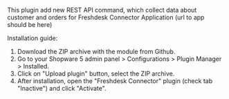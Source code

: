This plugin add new REST API command, which collect data about customer and orders for Freshdesk Connector Application 
(url to app should be here)

Installation guide:

1) Download the ZIP archive with the module from Github. 
2) Go to your Shopware 5 admin panel > Configurations > Plugin Manager > Installed. 
3) Click on "Upload plugin" button, select the ZIP archive. 
4) After installation, open the "Freshdesk Connector" plugin (check tab "Inactive") and click "Activate".
